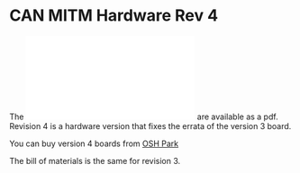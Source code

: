 # CAN MITM Hardware Rev 4

The ![Schematics](TruckCapev4MITM_Schematics.pdf) are available as a pdf. Revision 4 is a hardware version that fixes the errata of the version 3 board. 

You can buy version 4 boards from [OSH Park](https://oshpark.com/shared_projects/IROrdsvO)

The bill of materials is the same for revision 3.